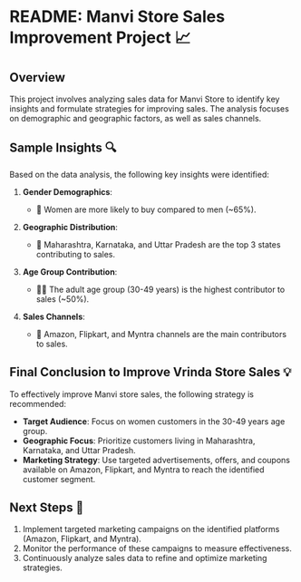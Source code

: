 # README: Manvi Store Sales Improvement Project 📈

## Overview
This project involves analyzing sales data for Manvi Store to identify key insights and formulate strategies for improving sales. The analysis focuses on demographic and geographic factors, as well as sales channels.

## Sample Insights 🔍
Based on the data analysis, the following key insights were identified:

1. **Gender Demographics**:
   - 👩 Women are more likely to buy compared to men (~65%).

2. **Geographic Distribution**:
   - 📍 Maharashtra, Karnataka, and Uttar Pradesh are the top 3 states contributing to sales.

3. **Age Group Contribution**:
   - 🧑‍🦳 The adult age group (30-49 years) is the highest contributor to sales (~50%).

4. **Sales Channels**:
   - 🛒 Amazon, Flipkart, and Myntra channels are the main contributors to sales.

## Final Conclusion to Improve Vrinda Store Sales 💡
To effectively improve Manvi store sales, the following strategy is recommended:

- **Target Audience**: Focus on women customers in the 30-49 years age group.
- **Geographic Focus**: Prioritize customers living in Maharashtra, Karnataka, and Uttar Pradesh.
- **Marketing Strategy**: Use targeted advertisements, offers, and coupons available on Amazon, Flipkart, and Myntra to reach the identified customer segment.

## Next Steps 🚀
1. Implement targeted marketing campaigns on the identified platforms (Amazon, Flipkart, and Myntra).
2. Monitor the performance of these campaigns to measure effectiveness.
3. Continuously analyze sales data to refine and optimize marketing strategies.


